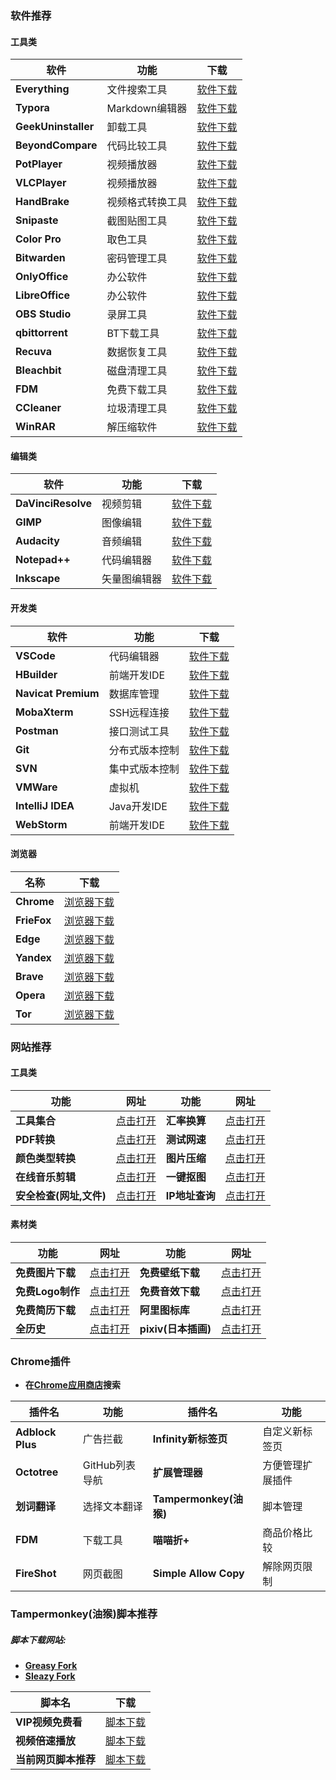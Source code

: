 ### 软件推荐

#### 工具类

| 软件 | 功能 | 下载 |
| ---- | ---- | ---- |
|**Everything** |文件搜索工具|   [软件下载](https://www.voidtools.com/zh-cn/downloads/)|
|**Typora**|Markdown编辑器|[软件下载](https://www.typora.io/)|
|**GeekUninstaller**| 卸载工具|[软件下载](https://geekuninstaller.com/download)|
|**BeyondCompare**|代码比较工具|   [软件下载](https://www.scootersoftware.com/download.php)|
|**PotPlayer** |视频播放器|[软件下载](https://potplayer.daum.net/)|
|**VLCPlayer** |视频播放器|[软件下载](https://www.videolan.org/vlc/index.zh_CN.html)|
|**HandBrake** |视频格式转换工具|[软件下载](https://handbrake.fr/downloads.php)|
|**Snipaste**         |截图贴图工具 | [软件下载](https://zh.snipaste.com/)|
|**Color Pro**         |取色工具 |[软件下载](https://github.com/wangxiaoting666/Colors)|
|**Bitwarden**         |密码管理工具|  [软件下载](https://bitwarden.com/download/)|
|**OnlyOffice**        | 办公软件|  [软件下载](https://www.onlyoffice.com/zh/download-desktop.aspx?from=home-use)|
|**LibreOffice**        | 办公软件| [软件下载](https://www.libreoffice.org/download/download/)|
|**OBS Studio**         |录屏工具| [软件下载](https://obsproject.com/)|
|**qbittorrent**         |BT下载工具| [软件下载](https://www.qbittorrent.org/download.php)|
|**Recuva**        | 数据恢复工具 | [软件下载](https://www.ccleaner.com/recuva/download)|
|**Bleachbit**         |磁盘清理工具|  [软件下载](https://www.bleachbit.org/download)|
|**FDM**         |免费下载工具| [软件下载](https://www.freedownloadmanager.org/zh/)|
|**CCleaner** |垃圾清理工具| [软件下载](https://www.ccleaner.com/ccleaner/download) |
|**WinRAR** |解压缩软件| [软件下载](https://www.win-rar.com/start.html?&L=7) |

#### 编辑类

| 软件 | 功能 | 下载 |
| ---- | ---- | ---- |
|**DaVinciResolve** |视频剪辑  | [软件下载](http://www.blackmagicdesign.com/cn/products/davinciresolve/)|
|**GIMP**| 图像编辑 | [软件下载](https://www.gimp.org/downloads/)|
|**Audacity** |音频编辑|  [软件下载](https://audacity.onl/download/)|
|**Notepad++** |代码编辑器 |[软件下载](https://notepad-plus-plus.org/downloads/)|
|**Inkscape** |矢量图编辑器 |[软件下载](https://inkscape.org/)|

#### 开发类

| 软件                | 功能           | 下载                                                         |
| ------------------- | -------------- | ------------------------------------------------------------ |
| **VSCode**          | 代码编辑器     | [软件下载](https://code.visualstudio.com/)                   |
| **HBuilder**        | 前端开发IDE    | [软件下载](https://www.dcloud.io/hbuilderx.html)             |
| **Navicat Premium** | 数据库管理     | [软件下载](http://www.navicat.com.cn/download/navicat-premium) |
| **MobaXterm**       | SSH远程连接    | [软件下载](https://mobaxterm.mobatek.net/download.html)      |
| **Postman**         | 接口测试工具   | [软件下载](https://www.postman.com/downloads/)               |
| **Git**             | 分布式版本控制 | [软件下载](https://git-scm.com/downloads)                    |
| **SVN**             | 集中式版本控制 | [软件下载](https://tortoisesvn.net/downloads.html)           |
| **VMWare**          | 虚拟机         | [软件下载](https://www.vmware.com/cn/products/workstation-pro/workstation-pro-evaluation.html) |
| **IntelliJ IDEA**   | Java开发IDE    | [软件下载](https://www.jetbrains.com/zh-cn/idea/)            |
| **WebStorm**        | 前端开发IDE    | [软件下载](https://www.jetbrains.com/zh-cn/webstorm/)        |

#### 浏览器

| 名称        | 下载                                                     |
| ----------- | -------------------------------------------------------- |
| **Chrome**  | [浏览器下载](https://www.google.com/intl/zh-CN/chrome/)  |
| **FrieFox** | [浏览器下载](https://www.mozilla.org/zh-CN/firefox/new/) |
| **Edge**    | [浏览器下载](https://www.microsoft.com/zh-cn/edge)       |
| **Yandex**  | [浏览器下载](https://browser.yandex.com/)                |
| **Brave**   | [浏览器下载](https://brave.com/zh/)                      |
| **Opera**   | [浏览器下载](https://www.opera.com/zh-cn)                |
| **Tor**     | [浏览器下载](https://www.torproject.org/zh-CN/)          |

### 网站推荐

#### 工具类

| 功能                    | 网址                                          | 功能           | 网址                                                         |
| ----------------------- | --------------------------------------------- | -------------- | ------------------------------------------------------------ |
| **工具集合**            | [点击打开](https://tools.miku.ac/)            | **汇率换算**   | [点击打开](https://www1.oanda.com/lang/cns/currency/converter/) |
| **PDF转换**             | [点击打开](https://www.alltoall.net/)         | **测试网速**   | [点击打开](https://fast.com/ja/)                             |
| **颜色类型转换**        | [点击打开](https://sunpma.com/other/rgb/)     | **图片压缩**   | [点击打开](https://tinypng.com/)                             |
| **在线音乐剪辑**        | [点击打开](https://www.bearaudiotool.com/zh/) | **一键抠图**   | [点击打开](https://www.remove.bg/zh)                         |
| **安全检查(网址,文件)** | [点击打开](https://www.virustotal.com/gui/)   | **IP地址查询** | [点击打开](https://www.ipaddress.com/)                       |

#### 素材类

| 功能             | 网址                                    | 功能                | 网址                                 |
| ---------------- | --------------------------------------- | ------------------- | ------------------------------------ |
| **免费图片下载** | [点击打开](https://pixabay.com/zh/)     | **免费壁纸下载**    | [点击打开](https://wallhaven.cc/)    |
| **免费Logo制作** | [点击打开](http://www.uugai.com/)       | **免费音效下载**    | [点击打开](https://www.aigei.com/)   |
| **免费简历下载** | [点击打开](http://www.gerenjianli.com/) | **阿里图标库**      | [点击打开](https://www.iconfont.cn/) |
| **全历史**       | [点击打开](https://www.allhistory.com/) | **pixiv(日本插画)** | [点击打开](https://www.pixiv.net/)   |

### Chrome插件

- **在[Chrome应用商店](https://chrome.google.com/webstore/category/extensions?hl=zh-CN)搜索**

| 插件名           | 功能           | 插件名                 | 功能             |
| ---------------- | -------------- | ---------------------- | ---------------- |
| **Adblock Plus** | 广告拦截       | **Infinity新标签页**   | 自定义新标签页   |
| **Octotree**     | GitHub列表导航 | **扩展管理器**         | 方便管理扩展插件 |
| **划词翻译**     | 选择文本翻译   | **Tampermonkey(油猴)** | 脚本管理         |
| **FDM**          | 下载工具       | **喵喵折+**            | 商品价格比较     |
| **FireShot**     | 网页截图       | **Simple Allow Copy**  | 解除网页限制     |

### Tampermonkey(油猴)脚本推荐

##### 脚本下载网站:

- **[Greasy Fork](https://greasyfork.org/zh-CN)**
- **[Sleazy Fork](https://sleazyfork.org/zh-CN)**

| 脚本名               | 下载                                                         |
| -------------------- | ------------------------------------------------------------ |
| **VIP视频免费看**    | [脚本下载](https://greasyfork.org/zh-CN/scripts/394492-timerd-%E7%BD%91%E7%BB%9C%E7%94%B5%E8%A7%86-%E8%85%BE%E8%AE%AF-%E7%88%B1%E5%A5%87%E8%89%BA-%E8%8A%92%E6%9E%9C-%E4%BC%98%E9%85%B7-%E4%B9%90%E8%A7%86-b%E7%AB%99-%E5%9C%9F%E8%B1%86-%E6%90%9C%E7%8B%90-1905%E7%AD%89-vip%E8%A7%86%E9%A2%91%E5%85%8D%E8%B4%B9%E7%9C%8B-2021-03-24-%E6%9B%B4%E6%96%B0) |
| **视频倍速播放**     | [脚本下载](https://greasyfork.org/zh-CN/scripts/383265-%E5%80%8D%E9%80%9F%E6%92%AD%E6%94%BE) |
| **当前网页脚本推荐** | [脚本下载](https://greasyfork.org/zh-CN/scripts/24508-userscript-show-site-all-userjs) |


